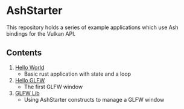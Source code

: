 # AshStarter

This repository holds a series of example applications which use Ash bindings for the Vulkan API.

## Contents

1. [Hello World](./examples/e0)
    * Basic rust application with state and a loop
3. [Hello GLFW](./examples/e1)
    * The first GLFW window
5. [GLFW Lib](./examples/e2)
    * Using AshStarter constructs to manage a GLFW window
